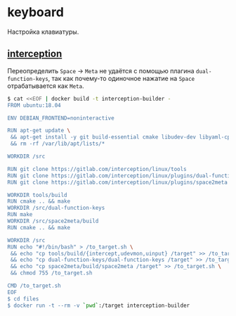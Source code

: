 # keyboard

Настройка клавиатуры.

## [interception](https://gitlab.com/interception/linux/tools)

Переопределить `Space` -> `Meta` не удаётся с помощью плагина `dual-function-keys`,
так как почему-то одиночное нажатие на `Space` отрабатывается как `Meta`.

```bash
$ cat <<EOF | docker build -t interception-builder -
FROM ubuntu:18.04

ENV DEBIAN_FRONTEND=noninteractive

RUN apt-get update \
 && apt-get install -y git build-essential cmake libudev-dev libyaml-cpp-dev libevdev-dev \
 && rm -rf /var/lib/apt/lists/*

WORKDIR /src

RUN git clone https://gitlab.com/interception/linux/tools
RUN git clone https://gitlab.com/interception/linux/plugins/dual-function-keys
RUN git clone https://gitlab.com/interception/linux/plugins/space2meta

WORKDIR tools/build
RUN cmake .. && make
WORKDIR /src/dual-function-keys
RUN make
WORKDIR /src/space2meta/build
RUN cmake .. && make

WORKDIR /src
RUN echo "#!/bin/bash" > /to_target.sh \
 && echo "cp tools/build/{intercept,udevmon,uinput} /target" >> /to_target.sh \
 && echo "cp dual-function-keys/dual-function-keys /target" >> /to_target.sh \
 && echo "cp space2meta/build/space2meta /target" >> /to_target.sh \
 && chmod 755 /to_target.sh

CMD /to_target.sh
EOF 
$ cd files
$ docker run -t --rm -v `pwd`:/target interception-builder
```
